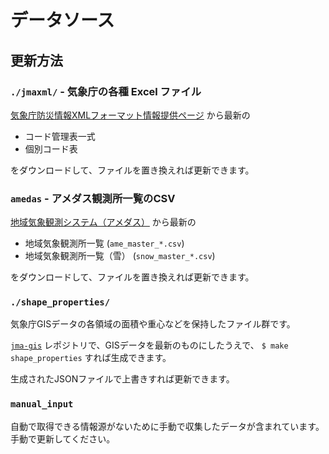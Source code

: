 # データソース

## 更新方法
### `./jmaxml/` - 気象庁の各種 Excel ファイル

[気象庁防災情報XMLフォーマット情報提供ページ](http://xml.kishou.go.jp/tec_material.html) から最新の

- コード管理表一式
- 個別コード表

をダウンロードして、ファイルを置き換えれば更新できます。

### `amedas` - アメダス観測所一覧のCSV

[地域気象観測システム（アメダス）](https://www.jma.go.jp/jma/kishou/know/amedas/kaisetsu.html) から最新の

- 地域気象観測所一覧 (`ame_master_*.csv`)
- 地域気象観測所一覧（雪） (`snow_master_*.csv`)

をダウンロードして、ファイルを置き換えれば更新できます。

### `./shape_properties/`

気象庁GISデータの各領域の面積や重心などを保持したファイル群です。

[`jma-gis`](https://github.com/ciscorn/jma-gis) レポジトリで、GISデータを最新のものにしたうえで、 `$ make shape_properties` すれば生成できます。

生成されたJSONファイルで上書きすれば更新できます。

### `manual_input`

自動で取得できる情報源がないために手動で収集したデータが含まれています。手動で更新してください。
